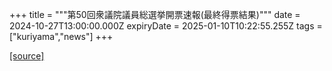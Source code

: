 +++
title = """第50回衆議院議員総選挙開票速報(最終得票結果)"""
date = 2024-10-27T13:00:00.000Z
expiryDate = 2025-01-10T10:22:55.255Z
tags = ["kuriyama","news"]
+++


[[source]](https://www.town.kuriyama.hokkaido.jp/soshiki/15/29267.html)
